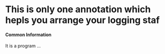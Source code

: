 # This is only one annotation which hepls you arrange your logging staf



#### Common Information
It is a program ...
